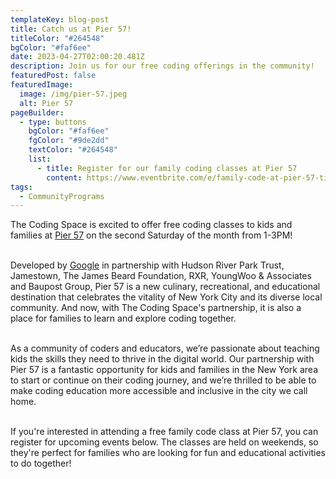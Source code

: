 ```yaml
---
templateKey: blog-post
title: Catch us at Pier 57!
titleColor: "#264548"
bgColor: "#faf6ee"
date: 2023-04-27T02:00:20.481Z
description: Join us for our free coding offerings in the community!
featuredPost: false
featuredImage:
  image: /img/pier-57.jpeg
  alt: Pier 57
pageBuilder:
  - type: buttons
    bgColor: "#faf6ee"
    fgColor: "#9de2dd"
    textColor: "#264548"
    list:
      - title: Register for our family coding classes at Pier 57
        content: https://www.eventbrite.com/e/family-code-at-pier-57-tickets-622688677597
tags:
  - CommunityPrograms
---
```

The Coding Space is excited to offer free coding classes to kids and families at [Pier 57](https://pier57nyc.com/) on the second Saturday of the month from 1-3PM!

\
Developed by [Google](https://blog.google/inside-google/life-at-google/pier-57-new-york-opens-to-public/) in partnership with Hudson River Park Trust, Jamestown, The James Beard Foundation, RXR, YoungWoo & Associates and Baupost Group, Pier 57 is a new culinary, recreational, and educational destination that celebrates the vitality of New York City and its diverse local community. And now, with The Coding Space's partnership, it is also a place for families to learn and explore coding together.

\
As a community of coders and educators, we’re passionate about teaching kids the skills they need to thrive in the digital world. Our partnership with Pier 57 is a fantastic opportunity for kids and families in the New York area to start or continue on their coding journey, and we’re thrilled to be able to make coding education more accessible and inclusive in the city we call home.

\
If you're interested in attending a free family code class at Pier 57, you can register for upcoming events below. The classes are held on weekends, so they're perfect for families who are looking for fun and educational activities to do together!